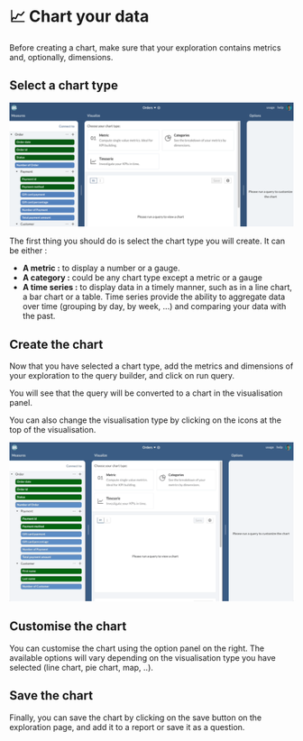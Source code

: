 # 📈 Chart your data

Before creating a chart, make sure that your exploration contains metrics and, optionally, dimensions.&#x20;

## Select a chart type

![](<../../.gitbook/assets/image (177).png>)

The first thing you should do is select the chart type you will create. It can be either :&#x20;

* **A metric :** to display a number or a gauge.
* **A category :** could be any chart type except a metric or a gauge
* **A time series :** to display data in a timely manner, such as in a line chart, a bar chart or a table. Time series provide the ability to aggregate data over time (grouping by day, by week, ...) and comparing your data with the past.

## Create the chart

Now that you have selected a chart type, add the metrics and dimensions of your exploration to the query builder, and click on run query.

You will see that the query will be converted to a chart in the visualisation panel.

You can also change the visualisation type by clicking on the icons at the top of the visualisation.

![](<../../.gitbook/assets/create a chart (1).gif>)

## Customise the chart

You can customise the chart using the option panel on the right. The available options will vary depending on the visualisation type you have selected (line chart, pie chart, map, ..).

## Save the chart

Finally, you can save the chart by clicking on the save button on the exploration page, and add it to a report or save it as a question.
